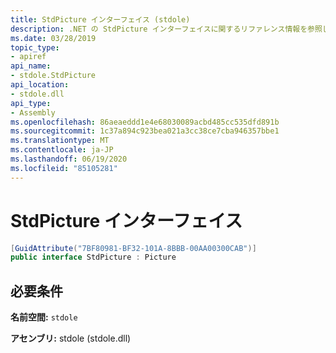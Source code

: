 ```yaml
---
title: StdPicture インターフェイス (stdole)
description: .NET の StdPicture インターフェイスに関するリファレンス情報を参照してください。 このインターフェイスは、stdole 名前空間と、(stdole.dll ライブラリ内の) stdole アセンブリにあります。
ms.date: 03/28/2019
topic_type:
- apiref
api_name:
- stdole.StdPicture
api_location:
- stdole.dll
api_type:
- Assembly
ms.openlocfilehash: 86aeaeddd1e4e68030089acbd485cc535dfd891b
ms.sourcegitcommit: 1c37a894c923bea021a3cc38ce7cba946357bbe1
ms.translationtype: MT
ms.contentlocale: ja-JP
ms.lasthandoff: 06/19/2020
ms.locfileid: "85105281"
---
```

# <a name="stdpicture-interface"></a>StdPicture インターフェイス

```csharp
[GuidAttribute("7BF80981-BF32-101A-8BBB-00AA00300CAB")]
public interface StdPicture : Picture
```

## <a name="requirements"></a>必要条件

**名前空間:** `stdole`

**アセンブリ:** stdole (stdole.dll)
